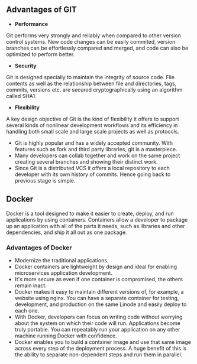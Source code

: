 ## Advantages of GIT

- **Performance**

Git performs very strongly and reliably when compared to other version control systems. New code changes can be easily commited, version branches can be effortlessly compared and merged, and code can also be optimized to perform better.

- **Security**

Git is designed specially to maintain the integrity of source code. File contents as well as the relationship between file and directories, tags, commits, versions etc. are secured cryptographically using an algorithm called SHA1.

- **Flexibility**

A key design objective of Git is the kind of flexibility it offers to support several kinds of nonlinear development workflows and its efficiency in handling both small scale and large scale projects as well as protocols.

- Git is highly popular and has a widely accepted community. With features such as fork and third party libraries, git is a masterpiece.
- Many developers can collab together and work on the same project creating several branches and showing their distinct work.
- Since Git is a distributed VCS it offers a local repository to each developer with its own history of commits. Hence going back to previous stage is simple.

## Docker

Docker is a tool designed to make it easier to create, deploy, and run applications by using containers. Containers allow a developer to package up an application with all of the parts it needs, such as libraries and other dependencies, and ship it all out as one package.

### Advantages of Docker

- Modernize the traditional applications.
- Docker containers are lightweight by design and ideal for enabling microservices application development.
- It's more secure as even if one container is compromised, the others remain inact.
- Docker makes it easy to maintain different versions of, for example, a website using nginx. You can have a separate container for testing, development, and production on the same Linode and easily deploy to each one.
- With Docker, developers can focus on writing code without worrying about the system on which their code will run. Applications become truly portable. You can repeatably run your application on any other machine running Docker with confidence.
- Docker enables you to build a container image and use that same image across every step of the deployment process. A huge benefit of this is the ability to separate non-dependent steps and run them in parallel.

